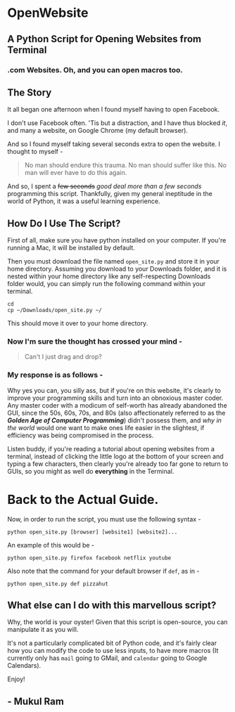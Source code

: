 # OpenWebsite
## A Python Script for Opening Websites from Terminal
### .com Websites. Oh, and you can open macros too.

## The Story

It all began one afternoon when I found myself having to open Facebook.

I don't use Facebook often. 'Tis but a distraction, and I have thus blocked *it*, and many a website, on Google Chrome (my default browser).

And so I found myself taking several seconds extra to open the website. I thought to myself -
> No man should endure this trauma. No man should suffer like this.
> No man will ever have to do this again.

And so, I spent a ~~few seconds~~ *good deal more than a few seconds* programming this script. Thankfully, given my general ineptitude in the world of Python, it was a useful learning experience.

## How Do I Use The Script?
First of all, make sure you have python installed on your computer. If you're running a Mac, it will be installed by default.

Then you must download the file named `open_site.py` and store it in your home directory. Assuming you download to your Downloads folder,
and it is nested within your home directory like any self-respecting Downloads folder would, you can simply run the following command within your terminal.

```
cd
cp ~/Downloads/open_site.py ~/
```

This should move it over to your home directory.

### Now I'm sure the thought has crossed your mind -
> Can't I just drag and drop?

### My response is as follows -
Why yes you can, you silly ass, but if you're on this website, it's clearly to improve your programming skills and turn into an obnoxious master coder. Any master coder with a modicum of self-worth has already abandoned the GUI, since the 50s, 60s, 70s, and 80s (also affectionately referred to as the ***Golden Age of Computer Programming***) didn't possess them, and *why in the world* would one want to make ones life easier in the slightest, if efficiency was being compromised in the process.

Listen buddy, if you're reading a tutorial about opening websites from a terminal, instead of clicking the little logo at the bottom of your screen and typing a few characters, then clearly you're already too far gone to return to GUIs, so you might as well do **everything** in the Terminal.

# Back to the Actual Guide.

Now, in order to run the script, you must use the following syntax -

`python open_site.py [browser] [website1] [website2]...`

An example of this would be -

`python open_site.py firefox facebook netflix youtube`

Also note that the command for your default browser if `def`, as in -

`python open_site.py def pizzahut`

## What else can I do with this marvellous script?
Why, the world is your oyster! Given that this script is open-source, you can manipulate it as you will.

It's not a particularly complicated bit of Python code, and it's fairly clear how you can modify the code to use less inputs, to have more macros (It currently only has `mail` going to GMail, and `calendar` going to Google Calendars).

Enjoy!

## - Mukul Ram
